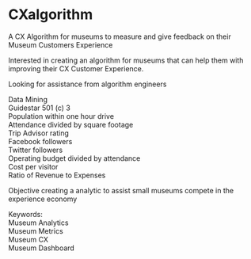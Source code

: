 # CXalgorithm
A CX Algorithm for museums to measure and give feedback on their Museum Customers Experience

Interested in creating an algorithm for museums that can help them with improving their CX Customer Experience.

Looking for assistance from algorithm engineers

Data Mining<br />
Guidestar 501 (c) 3<br />
Population within one hour drive<br />
Attendance divided by square footage<br />
Trip Advisor rating<br />
Facebook followers<br />
Twitter followers<br />
Operating budget divided by attendance<br />
Cost per visitor<br />
Ratio of Revenue to Expenses<br />

Objective creating a analytic to assist small museums compete in the experience economy

Keywords:<br />
Museum Analytics<br />
Museum Metrics<br />
Museum CX<br />
Museum Dashboard<br />

